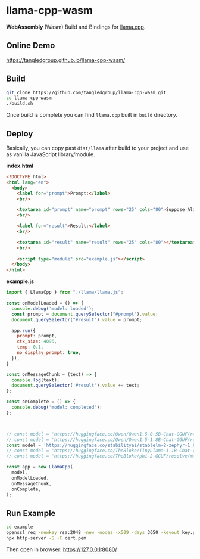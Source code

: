# llama-cpp-wasm

**WebAssembly** (Wasm) Build and Bindings for [llama.cpp](https://github.com/ggerganov/llama.cpp).


## Online Demo

https://tangledgroup.github.io/llama-cpp-wasm/


## Build

```bash
git clone https://github.com/tangledgroup/llama-cpp-wasm.git
cd llama-cpp-wasm
./build.sh
```

Once build is complete you can find `llama.cpp` built in `build` directory.

## Deploy

Basically, you can copy past `dist/llama` after build to your project and use as vanilla JavaScript library/module.

**index.html**

```html
<!DOCTYPE html>
<html lang="en">
  <body>
    <label for="prompt">Prompt:</label>
    <br/>

    <textarea id="prompt" name="prompt" rows="25" cols="80">Suppose Alice originally had 3 apples, then Bob gave Alice 7 apples, then Alice gave Cook 5 apples, and then Tim gave Alice 3x the amount of apples Alice had. How many apples does Alice have now? Let’s think step by step.</textarea>
    <br/>

    <label for="result">Result:</label>
    <br/>

    <textarea id="result" name="result" rows="25" cols="80"></textarea>
    <br/>
    
    <script type="module" src="example.js"></script>
  </body>
</html>
```

**example.js**

```javascript
import { LlamaCpp } from "./llama/llama.js";

const onModelLoaded = () => { 
  console.debug('model: loaded');
  const prompt = document.querySelector("#prompt").value;
  document.querySelector("#result").value = prompt;

  app.run({
    prompt: prompt,
    ctx_size: 4096,
    temp: 0.1,
    no_display_prompt: true,
  });
}

const onMessageChunk = (text) => {
  console.log(text);
  document.querySelector('#result').value += text;
};

const onComplete = () => {
  console.debug('model: completed');
};



// const model = 'https://huggingface.co/Qwen/Qwen1.5-0.5B-Chat-GGUF/resolve/main/qwen2-beta-0_5b-chat-q8_0.gguf';
// const model = 'https://huggingface.co/Qwen/Qwen1.5-1.8B-Chat-GGUF/resolve/main/qwen1_5-1_8b-chat-q8_0.gguf';
const model = 'https://huggingface.co/stabilityai/stablelm-2-zephyr-1_6b/resolve/main/stablelm-2-zephyr-1_6b-Q4_1.gguf';
// const model = 'https://huggingface.co/TheBloke/TinyLlama-1.1B-Chat-v1.0-GGUF/resolve/main/tinyllama-1.1b-chat-v1.0.Q4_K_M.gguf';
// const model = 'https://huggingface.co/TheBloke/phi-2-GGUF/resolve/main/phi-2.Q4_K_M.gguf';

const app = new LlamaCpp(
  model,
  onModelLoaded,          
  onMessageChunk,       
  onComplete,
);
```

## Run Example

```bash
cd example
openssl req -newkey rsa:2048 -new -nodes -x509 -days 3650 -keyout key.pem -out cert.pem
npx http-server -S -C cert.pem
```

Then open in browser: https://127.0.0.1:8080/
